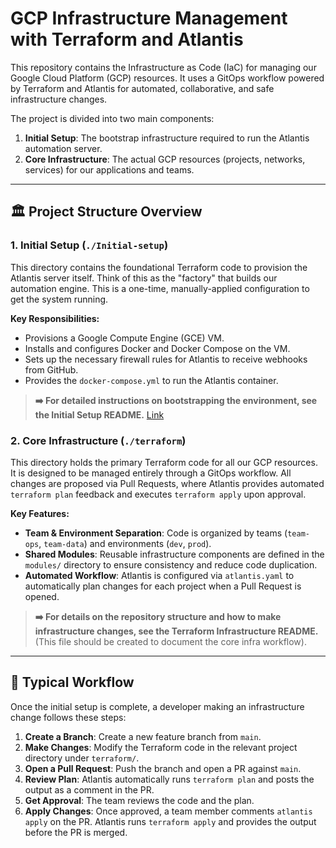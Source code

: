 # GCP Infrastructure Management with Terraform and Atlantis

This repository contains the Infrastructure as Code (IaC) for managing our Google Cloud Platform (GCP) resources. It uses a GitOps workflow powered by Terraform and Atlantis for automated, collaborative, and safe infrastructure changes.

The project is divided into two main components:

1.  **Initial Setup**: The bootstrap infrastructure required to run the Atlantis automation server.
2.  **Core Infrastructure**: The actual GCP resources (projects, networks, services) for our applications and teams.

---

## 🏛️ Project Structure Overview

### 1. Initial Setup (`./Initial-setup`)

This directory contains the foundational Terraform code to provision the Atlantis server itself. Think of this as the "factory" that builds our automation engine. This is a one-time, manually-applied configuration to get the system running.

**Key Responsibilities:**
*   Provisions a Google Compute Engine (GCE) VM.
*   Installs and configures Docker and Docker Compose on the VM.
*   Sets up the necessary firewall rules for Atlantis to receive webhooks from GitHub.
*   Provides the `docker-compose.yml` to run the Atlantis container.

> **➡️ For detailed instructions on bootstrapping the environment, see the Initial Setup README.** [Link](./Initial-setup/README.md)

### 2. Core Infrastructure (`./terraform`)

This directory holds the primary Terraform code for all our GCP resources. It is designed to be managed entirely through a GitOps workflow. All changes are proposed via Pull Requests, where Atlantis provides automated `terraform plan` feedback and executes `terraform apply` upon approval.

**Key Features:**
*   **Team & Environment Separation**: Code is organized by teams (`team-ops`, `team-data`) and environments (`dev`, `prod`).
*   **Shared Modules**: Reusable infrastructure components are defined in the `modules/` directory to ensure consistency and reduce code duplication.
*   **Automated Workflow**: Atlantis is configured via `atlantis.yaml` to automatically plan changes for each project when a Pull Request is opened.

> **➡️ For details on the repository structure and how to make infrastructure changes, see the Terraform Infrastructure README.** (This file should be created to document the core infra workflow).

---

## 🚀 Typical Workflow

Once the initial setup is complete, a developer making an infrastructure change follows these steps:

1.  **Create a Branch**: Create a new feature branch from `main`.
2.  **Make Changes**: Modify the Terraform code in the relevant project directory under `terraform/`.
3.  **Open a Pull Request**: Push the branch and open a PR against `main`.
4.  **Review Plan**: Atlantis automatically runs `terraform plan` and posts the output as a comment in the PR.
5.  **Get Approval**: The team reviews the code and the plan.
6.  **Apply Changes**: Once approved, a team member comments `atlantis apply` on the PR. Atlantis runs `terraform apply` and provides the output before the PR is merged.
